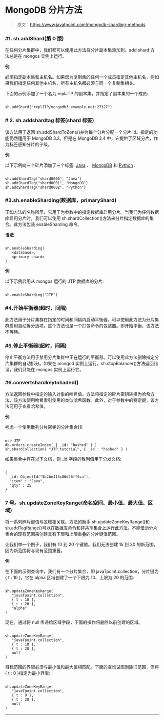 # MongoDB 分片方法

> 原文：<https://www.javatpoint.com/mongodb-sharding-methods>

### #1\. sh.addShard(第 0 版)

在任何分片集群中，我们都可以使用此方法将分片副本集添加到。add shard 方法总是在 mongos 实例上运行。

**例**

必须指定副本集和主机名。如果您为复制集的任何一个成员指定其他主机名，则如果我们指定任何其他主机名，所有主机名都必须与同一个复制集相关。

下面的示例添加了一个名为 replJTP 的副本集，并指定了副本集的一个成员:

```

sh.addShard("replJTP/mongodb3.example.net:27327")

```

### # 2\. sh.addshardtag 标签(shard 标签)

该方法用于返回 sh.addShardToZone()并为每个分片分配一个分片 id。指定的功能仍然适用于 MongoDB 3.2。但是在 MongoDB 3.4 中，它提供了区域分片，作为标签感知分片的子级。

**例**

以下示例向三个碎片添加了三个标签: [Java](https://www.javatpoint.com/java-tutorial) 、 [MongoDB](https://www.javatpoint.com/mongodb-tutorial) 和 [Python](https://www.javatpoint.com/python-tutorial) :

```

sh.addShardTag("shard0000", "Java")
sh.addShardTag("shard0001", "MongoDB")
sh.addShardTag("shard0002", "Python")

```

### #3.sh.enableSharding(数据库，primaryShard)

正如方法的名称所示，它用于为参数中的指定数据库启用分片。当我们为任何数据库启用分片时，我们可以使用 sh.shardCollection()方法来分片指定数据库的集合。此方法包装 enableSharding 命令。

**语法**

```

sh.enableSharding(
   <database>,
   <primary shard> 
)

```

**例**

以下示例启用从 mongos 运行的 JTP 数据库的分片:

```

sh.enableSharding("JTP")

```

### #4.开始平衡器(超时，间隔)

此方法用于分片集群在指定的时间和间隔内启动平衡器。可以使用此方法为分片集群启用自动拆分选项。这个方法也是一个打包命令的包装器。即开始平衡，该方法不等待。

### #5.停止平衡器(超时，间隔)

停止平衡方法用于禁用分片集群中正在运行的平衡器。可以使用此方法删除指定分片集群的自动拆分。如果在 mongod 实例上运行，sh.stopBalancer()方法返回错误，我们只能在 mongos 实例上运行它。

### #6.convertshardkeytohaded(<object>)</object>

方法返回参数中指定的输入对象的哈希值。方法将指定的碎片密钥转换为哈希方法，该方法使用哈希索引使用的类似哈希函数。此外，对于参数中的特定键，该方法可用于查看哈希值。

**例**

考虑一个使用散列分片密钥的分片集合[1]

```

use JTP
db.orders.createIndex( { _id: "hashed" } )
sh.shardCollection( "JTP.tutorial", { _id : "hashed" } )

```

如果集合中存在以下文档，则 _id 字段的散列值用于分发文档:

```

{
  _id: ObjectId("5b2be413c06d26ff9ca"),
  "item" : "Java",
  "qty" : 25
}

```

### 7 号。sh.updateZoneKeyRange(命名空间、最小值、最大值、区域)

将一系列碎片键值与区域相关联。方法的助手 sh.updateZoneKeyRange()和 sh.addTagRange()可以在数据库命令和非共享集合上运行此方法。不能借助分片集合的现有范围来创建具有下限和上限重叠的分片键值范围。

让我们举一个例子，我们有 10 到 20 个键值。我们无法创建 15 到 30 的新范围，因为新范围将与现有范围重叠。

**例**

在下面的示例查询中，我们有一个分片集合，即 javaTpoint.collection，分片键为{ t : 10 }。它在 alpha 区域创建了一个下限为 10、上限为 20 的范围:

```

sh.updateZoneKeyRange(
   "javaTpoint.collection",
   { t : 10 },
   { t : 20 },
   "alpha"
)

```

现在，通过将 null 传递给区域字段，下面的操作将删除以前创建的区域。

```

sh.updateZoneKeyRange(
   "javaTpoint.collection",
   { t : 10 },
   { t : 20 },
   null
)

```

目标范围的界限必须与最小值和最大值相匹配。下面的查询试图删除旧范围，但将{ t : 0 }指定为最小界限:

```

sh.updateZoneKeyRange(
   "javaTpoint.collection",
   { t : 0 },
   { t : 20 },
   null
)

```

* * *